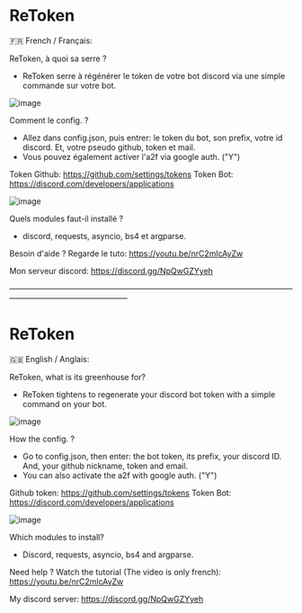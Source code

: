 # ReToken

🇫🇷 French / Français:

ReToken, à quoi sa serre ?
- ReToken serre à régénérer le token de votre bot discord via une simple commande sur votre bot.

![image](https://user-images.githubusercontent.com/97704518/185821484-d6314963-927c-4f8b-b3c8-c0a462a7e411.png)

Comment le config. ?
- Allez dans config.json, puis entrer: le token du bot, son prefix, votre id discord. Et, votre pseudo github, token et mail.
- Vous pouvez également activer l'a2f via google auth. ("Y")

Token Github: https://github.com/settings/tokens
Token Bot: https://discord.com/developers/applications

![image](https://user-images.githubusercontent.com/97704518/185821363-3a0349c5-7bb7-4e88-877f-d9021d33bdb1.png)

Quels modules faut-il installé ?
- discord, requests, asyncio, bs4 et argparse.

Besoin d'aide ? Regarde le tuto:
https://youtu.be/nrC2mlcAyZw

Mon serveur discord: https://discord.gg/NpQwGZYyeh

———————————————————————————————————————————————————

# ReToken

🇬🇧 English / Anglais:

ReToken, what is its greenhouse for?
- ReToken tightens to regenerate your discord bot token with a simple command on your bot.

![image](https://user-images.githubusercontent.com/97704518/185821484-d6314963-927c-4f8b-b3c8-c0a462a7e411.png)

How the config. ?
- Go to config.json, then enter: the bot token, its prefix, your discord ID. And, your github nickname, token and email.
- You can also activate the a2f with google auth. ("Y")

Github token: https://github.com/settings/tokens
Token Bot: https://discord.com/developers/applications

![image](https://user-images.githubusercontent.com/97704518/185821363-3a0349c5-7bb7-4e88-877f-d9021d33bdb1.png)

Which modules to install?
- Discord, requests, asyncio, bs4 and argparse.

Need help ? Watch the tutorial (The video is only french):
https://youtu.be/nrC2mlcAyZw

My discord server: https://discord.gg/NpQwGZYyeh
